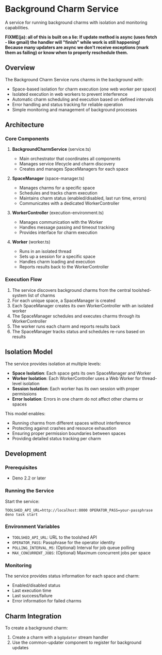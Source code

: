 # Background Charm Service

A service for running background charms with isolation and monitoring
capabilities.

**FIXME(ja): all of this is built on a lie: If update method is async (uses
fetch - like gmail) the handler will "finish" while work is still happening!
Because many updaters are async we don't receive exceptions (mark them as
failing) or know when to properly reschedule them.**

## Overview

The Background Charm Service runs charms in the background with:

- Space-based isolation for charm execution (one web worker per space)
- Isolated execution in web workers to prevent interference
- Automatic charm scheduling and execution based on defined intervals
- Error handling and status tracking for reliable operation
- Simple monitoring and management of background processes

## Architecture

### Core Components

1. **BackgroundCharmService** (service.ts)
   - Main orchestrator that coordinates all components
   - Manages service lifecycle and charm discovery
   - Creates and manages SpaceManagers for each space

2. **SpaceManager** (space-manager.ts)
   - Manages charms for a specific space
   - Schedules and tracks charm execution
   - Maintains charm status (enabled/disabled, last run time, errors)
   - Communicates with a dedicated WorkerController

3. **WorkerController** (execution-environment.ts)
   - Manages communication with the Worker
   - Handles message passing and timeout tracking
   - Provides interface for charm execution

4. **Worker** (worker.ts)
   - Runs in an isolated thread
   - Sets up a session for a specific space
   - Handles charm loading and execution
   - Reports results back to the WorkerController

### Execution Flow

1. The service discovers background charms from the central toolshed-system list
   of charms
2. For each unique space, a SpaceManager is created
3. Each SpaceManager creates its own WorkerController with an isolated worker
4. The SpaceManager schedules and executes charms through its WorkerController
5. The worker runs each charm and reports results back
6. The SpaceManager tracks status and schedules re-runs based on results

## Isolation Model

The service provides isolation at multiple levels:

- **Space Isolation**: Each space gets its own SpaceManager and Worker
- **Worker Isolation**: Each WorkerController uses a Web Worker for thread-level
  isolation
- **Session Isolation**: Each worker has its own session with proper permissions
- **Error Isolation**: Errors in one charm do not affect other charms or spaces

This model enables:

- Running charms from different spaces without interference
- Protecting against crashes and resource exhaustion
- Ensuring proper permission boundaries between spaces
- Providing detailed status tracking per charm

## Development

### Prerequisites

- Deno 2.2 or later

### Running the Service

Start the service:

```
TOOLSHED_API_URL=http://localhost:8000 OPERATOR_PASS=your-passphrase deno task start
```

### Environment Variables

- `TOOLSHED_API_URL`: URL to the toolshed API
- `OPERATOR_PASS`: Passphrase for the operator identity
- `POLLING_INTERVAL_MS`: (Optional) Interval for job queue polling
- `MAX_CONCURRENT_JOBS`: (Optional) Maximum concurrent jobs per space

### Monitoring

The service provides status information for each space and charm:

- Enabled/disabled status
- Last execution time
- Last success/failure
- Error information for failed charms

## Charm Integration

To create a background charm:

1. Create a charm with a `bgUpdater` stream handler
2. Use the common-updater component to register for background updates

